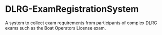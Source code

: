 # DLRG-ExamRegistrationSystem
A system to collect exam requirements from participants of complex DLRG exams such as the Boat Operators License exam.
